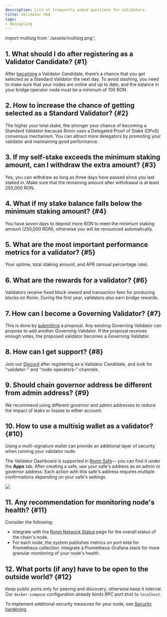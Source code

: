 ```yaml
---
description: List of frequently asked questions for validators.
title: Validator FAQ
tags:
- decoupling
---
```


import multisig from './assets/multisig.png';

## 1. What should I do after registering as a Validator Candidate? {#1}

After [becoming](onboarding/become-validator.mdx) a Validator Candidate, there’s a chance that you get selected as a Standard Validator the next day. To avoid slashing, you need to make sure that your nodes are online and up to date, and the balance in your bridge operator node must be a minimum of 100 RON.

## 2. How to increase the chance of getting selected as a Standard Validator? {#2}

The higher your total stake, the stronger your chance of becoming a Standard Validator because Ronin uses a Delegated Proof of Stake (DPoS) consensus mechanism. You can attract more delegators by promoting your validator and maintaining good performance.

## 3. If my self-stake exceeds the minimum staking amount, can I withdraw the extra amount? {#3}

Yes, you can withdraw as long as three days have passed since you last staked in. Make sure that the remaining amount after withdrawal is at least 250,000 RON.

## 4. What if my stake balance falls below the minimum staking amount? {#4}

You have *seven* days to deposit more RON to meet the minimum staking amount (250,000 RON), otherwise you will be renounced automatically.

## 5. What are the most important performance metrics for a validator? {#5}

Your uptime, total staking amount, and APR (annual percentage rate).

## 6. What are the rewards for a validator? {#6}

Validators receive fixed block reward and transaction fees for producing blocks on Ronin. During the first year, validators also earn bridge rewards.

## 7. How can I become a Governing Validator? {#7}

This is done by [submitting](./governance/create-proposal.mdx) a proposal. Any existing Governing Validator can propose to add another Governing Validator. If the proposal receives enough votes, the proposed validator becomes a Governing Validator.

## 8. How can I get support? {#8}

Join our [Discord](https://discord.gg/roninnetwork) after registering as a Validator Candidate, and look for "validator-" and "node-operators-" channels.

## 9. Should chain governor address be different from admin address? {#9}

We recommend using different governor and admin addresses to reduce the impact of leaks or losses to either account.

## 10. How to use a multisig wallet as a validator? {#10}

Using a multi-signature wallet can provide an additional layer of security when running your validator node.

The Validator Dashboard is supported in [Ronin Safe](https://multisig.roninchain.com)—
you can find it under the **Apps** tab.
After creating a safe, use your safe's address as an admin or governor address.
Each action with this safe's address requires multiple confirmations depending
on your safe's settings.

<img src={multisig} width={1280} />

## 11. Any recommendation for monitoring node's health? {#11}

Consider the following:

* Integrate with the [Ronin Network Status](https://stats.roninchain.com/) page
  for the overall status of the chain's node.
* For each node, the system publishes metrics on port `6060` for Prometheus
  collection. Integrate a Prometheus-Grafana stack for more granular monitoring
  of your node's health.

## 12. What ports (if any) have to be open to the outside world? {#12}

Keep public ports only for peering and discovery, otherwise keep it internal. Our `docker-compose` configuration already binds RPC port `8545` to `localhost`.

To implement additional security measures for your node, see
[Security hardening](./setup/security.md).
